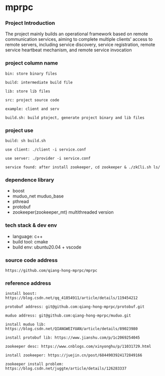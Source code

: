 # mprpc

### Project Introduction
The project mainly builds an operational framework based on remote communication services, aiming to complete multiple clients' access to remote servers, including service discovery, service registration, remote service heartbeat mechanism, and remote service invocation


### project column name 
```
bin: store binary files

build: intermediate build file

lib: store lib files

src: project source code

example: client and serv

build.sh: build ptoject, generate project binary and lib files
```

### project use
```
build: sh build.sh

use client: ./client -i service.conf

use server: ./provider -i service.conf

service found: after install zookeeper, cd zookeeper & ./zkCli.sh ls/ 

```

### dependence library
- boost  
- muduo_net muduo_base
- pthread
- protobuf
- zookeeper(zookeeper_mt) multithreaded version


### tech stack & dev env
- language: c++ 
- build tool: cmake
- build env: ubuntu20.04 + vscode



### source code address
`https://github.com/qiang-hong-mprpc/mprpc`


### reference address
```
install boost: https://blog.csdn.net/qq_41854911/article/details/119454212 

protobuf address: git@github.com:qiang-hong-mprpc/protobuf.git

muduo address: git@github.com:qiang-hong-mprpc/muduo.git

install muduo lib: https://blog.csdn.net/QIANGWEIYUAN/article/details/89023980

install protobuf lib: https://www.jianshu.com/p/1c2069254045

zookeeper desc: https://www.cnblogs.com/xinyonghu/p/11031729.html

install zookeeper: https://juejin.cn/post/6844903924172849166

zookeeper install problem: https://blog.csdn.net/juggte/article/details/126283337
```